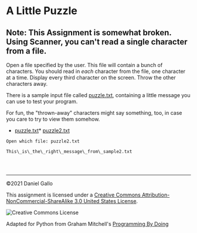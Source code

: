 # A Little Puzzle


Note: This Assignment is somewhat broken. Using Scanner, you can't read a single
character from a file.
-------------------------------------------------------------------------------------------------------


Open a file specified by the user. This file will contain a bunch
of characters. You should read in *each* character from the file,
one character at a time. Display every third character on the screen.
Throw the other characters away.


There is a sample input file called
[puzzle.txt](examples/puzzle.txt), containing a
little message you can use to test your program.


For fun, the "thrown-away" characters might say something, too, in
case you care to try to view them somehow.


* [puzzle.txt](examples/puzzle.txt)* [puzzle2.txt](examples/puzzle2.txt)




```
Open which file: puzzle2.txt

This\_is\_the\_right\_message\_from\_sample2.txt

```


```



```



---


©2021 Daniel Gallo


This assignment is licensed under a
[Creative Commons Attribution-NonCommercial-ShareAlike 3.0 United States License](https://creativecommons.org/licenses/by-nc-sa/3.0/us/deed.en_US).  

![Creative Commons License](images/by-nc-sa.png)





Adapted for Python from Graham Mitchell's [Programming By Doing](https://programmingbydoing.com/)